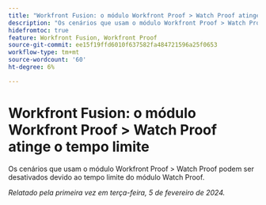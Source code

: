 ```yaml
---
title: "Workfront Fusion: o módulo Workfront Proof > Watch Proof atinge o tempo limite"
description: "Os cenários que usam o módulo Workfront Proof > Watch Proof podem ser desativados devido ao tempo limite do módulo Watch Proof."
hidefromtoc: true
feature: Workfront Fusion, Workfront Proof
source-git-commit: ee15f19ffd6010f637582fa484721596a25f0653
workflow-type: tm+mt
source-wordcount: '60'
ht-degree: 6%

---
```



# Workfront Fusion: o módulo Workfront Proof > Watch Proof atinge o tempo limite

Os cenários que usam o módulo Workfront Proof > Watch Proof podem ser desativados devido ao tempo limite do módulo Watch Proof.

_Relatado pela primeira vez em terça-feira, 5 de fevereiro de 2024._
